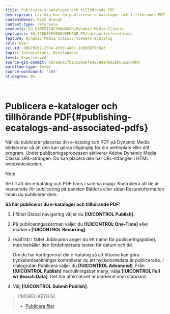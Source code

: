 ```yaml
---
title: Publicera e-kataloger och tillhörande PDF
description: Lär dig hur du publicerar e-kataloger och tillhörande PDF från Adobe Dynamic Media Classic.
contentOwner: Rick Brough
content-type: reference
products: SG_EXPERIENCEMANAGER/Dynamic-Media-Classic
geptopics: SG_SCENESEVENONDEMAND_PK/categories/ecatalogs
feature: Dynamic Media Classic,Viewers,eCatalog
role: User
exl-id: 00b70162-2394-433d-a46c-1d90667030af
topic: Integrations, Development
level: Experienced
source-git-commit: 8dc990a1fb1355b00fa4839e14b92bb6562d40b4
workflow-type: tm+mt
source-wordcount: '184'
ht-degree: 0%

---
```


# Publicera e-kataloger och tillhörande PDF{#publishing-ecatalogs-and-associated-pdfs}

När du publicerar placeras din e-katalog och PDF på Dynamic Media bildservrar så att den kan göras tillgänglig för din webbplats eller ditt program. Under publiceringsprocessen aktiverar Adobe Dynamic Media Classic URL-strängen. Du kan placera den här URL-strängen i HTML webbsideskoden.

>[!NOTE]
>
>Se till att din e-katalog och PDF finns i samma mapp. Kontrollera att de är markerade för publicering på panelen Bläddra eller sidan Resursinformation innan du publicerar dem.

**Så här publicerar du e-kataloger och tillhörande PDF:**

1. I fältet Global navigering väljer du **[!UICONTROL Publish]**.
1. På publiceringsskärmen väljer du **[!UICONTROL One-Time]** eller markera **[!UICONTROL Recurring]**.
1. (Valfritt) I fältet Jobbnamn anger du ett namn för publiceringsjobbet, men behåller den fördefinierade texten för datum och tid.

   Om du har konfigurerat din e-katalog så att tittarna kan göra nyckelordssökningar kontrollerar du att nyckelordsdata är publicerade. I dialogrutan Publicera väljer du **[!UICONTROL Advanced]**. Från **[!UICONTROL Publish]** nedrullningsbar meny, välja **[!UICONTROL Full w/ Search Data]**. Det här alternativet är markerat som standard.

1. Välj **[!UICONTROL Submit Publish]**.

>[!MORELIKETHIS]
>
>* [Publicera filer](publishing-files.md)
